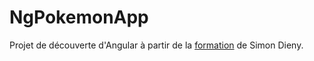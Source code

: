 # NgPokemonApp

Projet de découverte d'Angular à partir de la [formation]([https://www.youtube.com/watch?v=DTIYVffhJuU](https://www.youtube.com/watch?v=DTIYVffhJuU)) de Simon Dieny.
